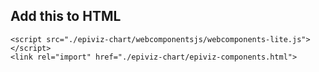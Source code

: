 ## Add this to HTML

    <script src="./epiviz-chart/webcomponentsjs/webcomponents-lite.js"></script>
    <link rel="import" href="./epiviz-chart/epiviz-components.html">
